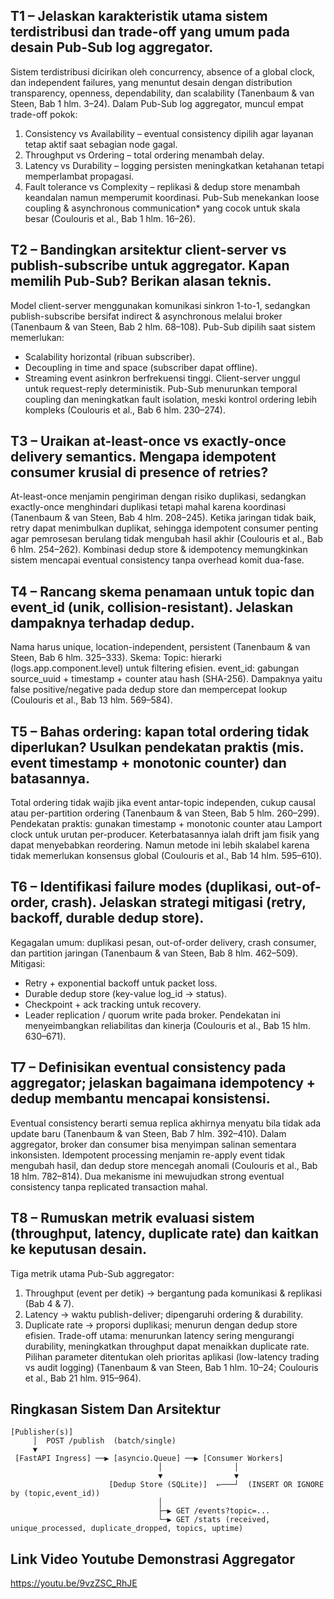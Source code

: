 ## T1 – Jelaskan karakteristik utama sistem terdistribusi dan trade-off yang umum pada desain Pub-Sub log aggregator.

Sistem terdistribusi dicirikan oleh concurrency, absence of a global clock, dan independent failures, yang menuntut desain dengan distribution transparency, openness, dependability, dan scalability (Tanenbaum & van Steen, Bab 1 hlm. 3–24).
Dalam Pub-Sub log aggregator, muncul empat trade-off pokok:
1. Consistency vs Availability – eventual consistency dipilih agar layanan tetap aktif saat sebagian node gagal.
2. Throughput vs Ordering – total ordering menambah delay.
3. Latency vs Durability – logging persisten meningkatkan ketahanan tetapi memperlambat propagasi.
4. Fault tolerance vs Complexity – replikasi & dedup store menambah keandalan namun memperumit koordinasi.
Pub-Sub menekankan loose coupling & asynchronous communication* yang cocok untuk skala besar (Coulouris et al., Bab 1 hlm. 16–26).

## T2 – Bandingkan arsitektur client-server vs publish-subscribe untuk aggregator. Kapan memilih Pub-Sub? Berikan alasan teknis.

Model client-server menggunakan komunikasi sinkron 1-to-1, sedangkan publish-subscribe bersifat indirect & asynchronous melalui broker (Tanenbaum & van Steen, Bab 2 hlm. 68–108).
Pub-Sub dipilih saat sistem memerlukan:
- Scalability horizontal (ribuan subscriber).
- Decoupling in time and space (subscriber dapat offline).
- Streaming event asinkron berfrekuensi tinggi.
Client-server unggul untuk request-reply deterministik. Pub-Sub menurunkan temporal coupling dan meningkatkan fault isolation, meski kontrol ordering lebih kompleks (Coulouris et al., Bab 6 hlm. 230–274).

## T3 – Uraikan at-least-once vs exactly-once delivery semantics. Mengapa idempotent consumer krusial di presence of retries?

At-least-once menjamin pengiriman dengan risiko duplikasi, sedangkan exactly-once menghindari duplikasi tetapi mahal karena koordinasi (Tanenbaum & van Steen, Bab 4 hlm. 208–245). Ketika jaringan tidak baik, retry dapat menimbulkan duplikat, sehingga idempotent consumer penting agar pemrosesan berulang tidak mengubah hasil akhir (Coulouris et al., Bab 6 hlm. 254–262). Kombinasi dedup store & idempotency memungkinkan sistem mencapai eventual consistency tanpa overhead komit dua-fase.

## T4 – Rancang skema penamaan untuk topic dan event_id (unik, collision-resistant). Jelaskan dampaknya terhadap dedup.

Nama harus unique, location-independent, persistent (Tanenbaum & van Steen, Bab 6 hlm. 325–333).
Skema:
Topic: hierarki (logs.app.component.level) untuk filtering efisien.
event_id: gabungan source_uuid + timestamp + counter atau hash (SHA-256).
Dampaknya yaitu false positive/negative pada dedup store dan mempercepat lookup (Coulouris et al., Bab 13 hlm. 569–584).

## T5 – Bahas ordering: kapan total ordering tidak diperlukan? Usulkan pendekatan praktis (mis. event timestamp + monotonic counter) dan batasannya.

Total ordering tidak wajib jika event antar-topic independen, cukup causal atau per-partition ordering (Tanenbaum & van Steen, Bab 5 hlm. 260–299). Pendekatan praktis: gunakan timestamp + monotonic counter atau Lamport clock untuk urutan per-producer. Keterbatasannya ialah drift jam fisik yang dapat menyebabkan reordering. Namun metode ini lebih skalabel karena tidak memerlukan konsensus global (Coulouris et al., Bab 14 hlm. 595–610).

## T6 – Identifikasi failure modes (duplikasi, out-of-order, crash). Jelaskan strategi mitigasi (retry, backoff, durable dedup store).

Kegagalan umum: duplikasi pesan, out-of-order delivery, crash consumer, dan partition jaringan (Tanenbaum & van Steen, Bab 8 hlm. 462–509).
Mitigasi:
- Retry + exponential backoff untuk packet loss.
- Durable dedup store (key-value log_id → status).
- Checkpoint + ack tracking untuk recovery.
- Leader replication / quorum write pada broker.
Pendekatan ini menyeimbangkan reliabilitas dan kinerja (Coulouris et al., Bab 15 hlm. 630–671).

## T7 – Definisikan eventual consistency pada aggregator; jelaskan bagaimana idempotency + dedup membantu mencapai konsistensi.

Eventual consistency berarti semua replica akhirnya menyatu bila tidak ada update baru (Tanenbaum & van Steen, Bab 7 hlm. 392–410). Dalam aggregator, broker dan consumer bisa menyimpan salinan sementara inkonsisten. Idempotent processing menjamin re-apply event tidak mengubah hasil, dan dedup store mencegah anomali (Coulouris et al., Bab 18 hlm. 782–814). Dua mekanisme ini mewujudkan strong eventual consistency tanpa replicated transaction mahal.

## T8 – Rumuskan metrik evaluasi sistem (throughput, latency, duplicate rate) dan kaitkan ke keputusan desain.

Tiga metrik utama Pub-Sub aggregator:
1. Throughput (event per detik) → bergantung pada komunikasi & replikasi (Bab 4 & 7).
2. Latency → waktu publish-deliver; dipengaruhi ordering & durability.
3. Duplicate rate → proporsi duplikasi; menurun dengan dedup store efisien.
Trade-off utama: menurunkan latency sering mengurangi durability, meningkatkan throughput dapat menaikkan duplicate rate. Pilihan parameter ditentukan oleh prioritas aplikasi (low-latency trading vs audit logging) (Tanenbaum & van Steen, Bab 1 hlm. 10–24; Coulouris et al., Bab 21 hlm. 915–964).

## Ringkasan Sistem Dan Arsitektur
    [Publisher(s)]
         │  POST /publish  (batch/single)
         ▼
     [FastAPI Ingress] ──▶ [asyncio.Queue] ──▶ [Consumer Workers]
                                     │                │
                                     ▼                ▼
                          [Dedup Store (SQLite)]  ←───┘  (INSERT OR IGNORE by (topic,event_id))
                                     │
                                     ├─▶ GET /events?topic=...
                                     └─▶ GET /stats (received, unique_processed, duplicate_dropped, topics, uptime)


## Link Video Youtube Demonstrasi Aggregator
https://youtu.be/9vzZSC_RhJE
